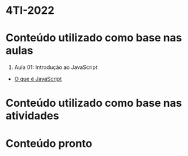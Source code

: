 # 4TI-2022

# Conteúdo utilizado como base nas aulas

1. Aula 01: Introdução ao JavaScript
- [O que é JavaScript](Aulas/01/part1.html)

# Conteúdo utilizado como base nas atividades

# Conteúdo pronto
